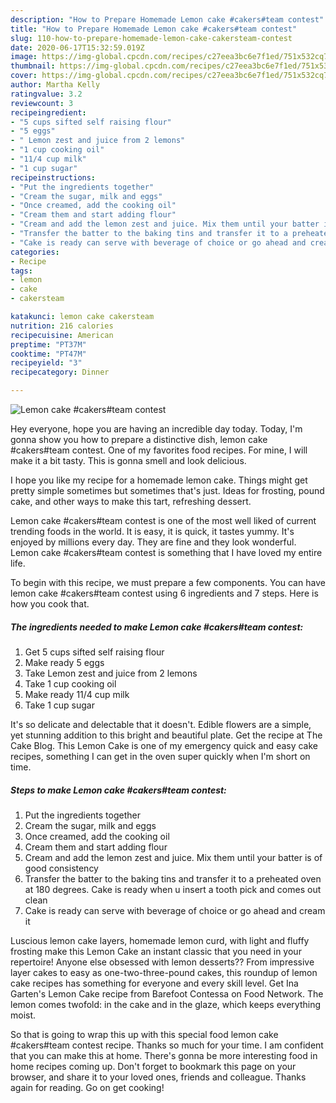 ```yaml
---
description: "How to Prepare Homemade Lemon cake #cakers#team contest"
title: "How to Prepare Homemade Lemon cake #cakers#team contest"
slug: 110-how-to-prepare-homemade-lemon-cake-cakersteam-contest
date: 2020-06-17T15:32:59.019Z
image: https://img-global.cpcdn.com/recipes/c27eea3bc6e7f1ed/751x532cq70/lemon-cake-cakersteam-contest-recipe-main-photo.jpg
thumbnail: https://img-global.cpcdn.com/recipes/c27eea3bc6e7f1ed/751x532cq70/lemon-cake-cakersteam-contest-recipe-main-photo.jpg
cover: https://img-global.cpcdn.com/recipes/c27eea3bc6e7f1ed/751x532cq70/lemon-cake-cakersteam-contest-recipe-main-photo.jpg
author: Martha Kelly
ratingvalue: 3.2
reviewcount: 3
recipeingredient:
- "5 cups sifted self raising flour"
- "5 eggs"
- " Lemon zest and juice from 2 lemons"
- "1 cup cooking oil"
- "11/4 cup milk"
- "1 cup sugar"
recipeinstructions:
- "Put the ingredients together"
- "Cream the sugar, milk and eggs"
- "Once creamed, add the cooking oil"
- "Cream them and start adding flour"
- "Cream and add the lemon zest and juice. Mix them until your batter is of good consistency"
- "Transfer the batter to the baking tins and transfer it to a preheated oven at 180 degrees. Cake is ready when u insert a tooth pick and comes out clean"
- "Cake is ready can serve with beverage of choice or go ahead and cream it"
categories:
- Recipe
tags:
- lemon
- cake
- cakersteam

katakunci: lemon cake cakersteam 
nutrition: 216 calories
recipecuisine: American
preptime: "PT37M"
cooktime: "PT47M"
recipeyield: "3"
recipecategory: Dinner

---
```



![Lemon cake #cakers#team contest](https://img-global.cpcdn.com/recipes/c27eea3bc6e7f1ed/751x532cq70/lemon-cake-cakersteam-contest-recipe-main-photo.jpg)

Hey everyone, hope you are having an incredible day today. Today, I'm gonna show you how to prepare a distinctive dish, lemon cake #cakers#team contest. One of my favorites food recipes. For mine, I will make it a bit tasty. This is gonna smell and look delicious.

I hope you like my recipe for a homemade lemon cake. Things might get pretty simple sometimes but sometimes that&#39;s just. Ideas for frosting, pound cake, and other ways to make this tart, refreshing dessert.

Lemon cake #cakers#team contest is one of the most well liked of current trending foods in the world. It is easy, it is quick, it tastes yummy. It's enjoyed by millions every day. They are fine and they look wonderful. Lemon cake #cakers#team contest is something that I have loved my entire life.


To begin with this recipe, we must prepare a few components. You can have lemon cake #cakers#team contest using 6 ingredients and 7 steps. Here is how you cook that.

<!--inarticleads1-->

##### The ingredients needed to make Lemon cake #cakers#team contest:

1. Get 5 cups sifted self raising flour
1. Make ready 5 eggs
1. Take  Lemon zest and juice from 2 lemons
1. Take 1 cup cooking oil
1. Make ready 11/4 cup milk
1. Take 1 cup sugar


It&#39;s so delicate and delectable that it doesn&#39;t. Edible flowers are a simple, yet stunning addition to this bright and beautiful plate. Get the recipe at The Cake Blog. This Lemon Cake is one of my emergency quick and easy cake recipes, something I can get in the oven super quickly when I&#39;m short on time. 

<!--inarticleads2-->

##### Steps to make Lemon cake #cakers#team contest:

1. Put the ingredients together
1. Cream the sugar, milk and eggs
1. Once creamed, add the cooking oil
1. Cream them and start adding flour
1. Cream and add the lemon zest and juice. Mix them until your batter is of good consistency
1. Transfer the batter to the baking tins and transfer it to a preheated oven at 180 degrees. Cake is ready when u insert a tooth pick and comes out clean
1. Cake is ready can serve with beverage of choice or go ahead and cream it


Luscious lemon cake layers, homemade lemon curd, with light and fluffy frosting make this Lemon Cake an instant classic that you need in your repertoire! Anyone else obsessed with lemon desserts?? From impressive layer cakes to easy as one-two-three-pound cakes, this roundup of lemon cake recipes has something for everyone and every skill level. Get Ina Garten&#39;s Lemon Cake recipe from Barefoot Contessa on Food Network. The lemon comes twofold: in the cake and in the glaze, which keeps everything moist. 

So that is going to wrap this up with this special food lemon cake #cakers#team contest recipe. Thanks so much for your time. I am confident that you can make this at home. There's gonna be more interesting food in home recipes coming up. Don't forget to bookmark this page on your browser, and share it to your loved ones, friends and colleague. Thanks again for reading. Go on get cooking!
